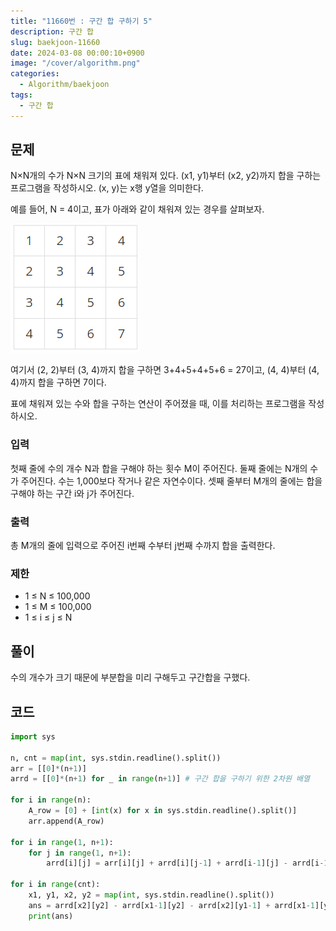```yaml
---
title: "11660번 : 구간 합 구하기 5"
description: 구간 합
slug: baekjoon-11660
date: 2024-03-08 00:00:10+0900
image: "/cover/algorithm.png"
categories:
  - Algorithm/baekjoon
tags:
  - 구간 합
---
```


## 문제

N×N개의 수가 N×N 크기의 표에 채워져 있다. (x1, y1)부터 (x2, y2)까지 합을 구하는 프로그램을 작성하시오. (x, y)는 x행 y열을 의미한다.

예를 들어, N = 4이고, 표가 아래와 같이 채워져 있는 경우를 살펴보자.

![표](image.png)

여기서 (2, 2)부터 (3, 4)까지 합을 구하면 3+4+5+4+5+6 = 27이고, (4, 4)부터 (4, 4)까지 합을 구하면 7이다.

표에 채워져 있는 수와 합을 구하는 연산이 주어졌을 때, 이를 처리하는 프로그램을 작성하시오.

### 입력

첫째 줄에 수의 개수 N과 합을 구해야 하는 횟수 M이 주어진다. 둘째 줄에는 N개의 수가 주어진다. 수는 1,000보다 작거나 같은 자연수이다. 셋째 줄부터 M개의 줄에는 합을 구해야 하는 구간 i와 j가 주어진다.

### 출력

총 M개의 줄에 입력으로 주어진 i번째 수부터 j번째 수까지 합을 출력한다.

### 제한

- 1 ≤ N ≤ 100,000
- 1 ≤ M ≤ 100,000
- 1 ≤ i ≤ j ≤ N

## 풀이

수의 개수가 크기 때문에 부분합을 미리 구해두고 구간합을 구했다.

## 코드

```python
import sys

n, cnt = map(int, sys.stdin.readline().split())
arr = [[0]*(n+1)]
arrd = [[0]*(n+1) for _ in range(n+1)] # 구간 합을 구하기 위한 2차원 배열

for i in range(n):
    A_row = [0] + [int(x) for x in sys.stdin.readline().split()]
    arr.append(A_row)

for i in range(1, n+1):
    for j in range(1, n+1):
        arrd[i][j] = arr[i][j] + arrd[i][j-1] + arrd[i-1][j] - arrd[i-1][j-1] #arr의 인덱스에 대한 구간 합

for i in range(cnt):
    x1, y1, x2, y2 = map(int, sys.stdin.readline().split())
    ans = arrd[x2][y2] - arrd[x1-1][y2] - arrd[x2][y1-1] + arrd[x1-1][y1-1] # 범위의 합을 구간 합에서 계산
    print(ans)
```
